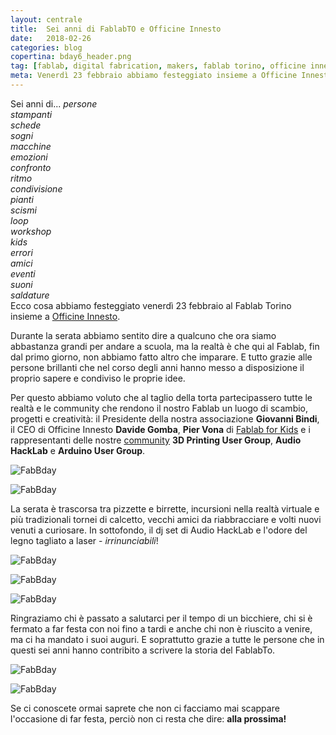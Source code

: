 ```yaml
---
layout: centrale
title:  Sei anni di FablabTO e Officine Innesto
date:   2018-02-26
categories: blog
copertina: bday6_header.png
tag: [fablab, digital fabrication, makers, fablab torino, officine innesto, happy bday]
meta: Venerdì 23 febbraio abbiamo festeggiato insieme a Officine Innesto sei anni di...
---
```

Sei anni di...
*persone  
stampanti  
schede  
sogni  
macchine  
emozioni  
confronto  
ritmo  
condivisione  
pianti  
scismi  
loop  
workshop  
kids  
errori  
amici  
eventi  
suoni   
saldature*  
Ecco cosa abbiamo festeggiato venerdì 23 febbraio al Fablab Torino insieme a [Officine Innesto](http://officine.cc).  

Durante la serata abbiamo sentito dire a qualcuno che ora siamo abbastanza grandi per andare a scuola, ma la realtà è che qui al Fablab, fin dal primo giorno, non abbiamo fatto altro che imparare. E tutto grazie alle persone brillanti che nel corso degli anni hanno messo a disposizione il proprio sapere e condiviso le proprie idee.

Per questo abbiamo voluto che al taglio della torta partecipassero tutte le realtà e le community che rendono il nostro Fablab un luogo di scambio, progetti e creatività: il Presidente della nostra associazione **Giovanni Bindi**, il CEO di Officine Innesto **Davide Gomba**, **Pier Vona** di [Fablab for Kids](http://fablabforkids.it) e i rappresentanti delle nostre [community](http://fablabtorino.org/communities) **3D Printing User Group**, **Audio HackLab** e **Arduino User Group**. 

![FabBday](https://github.com/FablabTorino/fablabtorino-site/blob/gh-pages/img/blog/bday2.png?raw=true)

![FabBday](https://github.com/FablabTorino/fablabtorino-site/blob/gh-pages/img/blog/bday1.png?raw=true)

La serata è trascorsa tra pizzette e birrette, incursioni nella realtà virtuale e più tradizionali tornei di calcetto, vecchi amici da riabbracciare e volti nuovi venuti a curiosare. In sottofondo, il dj set di Audio HackLab e l'odore del legno tagliato a laser - *irrinunciabili*!

![FabBday](https://github.com/FablabTorino/fablabtorino-site/blob/gh-pages/img/blog/bday4.png?raw=true)

![FabBday](https://github.com/FablabTorino/fablabtorino-site/blob/gh-pages/img/blog/bday5.png?raw=true)

![FabBday](https://github.com/FablabTorino/fablabtorino-site/blob/gh-pages/img/blog/bday8.png?raw=true)

Ringraziamo chi è passato a salutarci per il tempo di un bicchiere, chi si è fermato a far festa con noi fino a tardi e anche chi non è riuscito a venire, ma ci ha mandato i suoi auguri. E soprattutto grazie a tutte le persone che in questi sei anni hanno contribito a scrivere la storia del FablabTo.

![FabBday](https://github.com/FablabTorino/fablabtorino-site/blob/gh-pages/img/blog/bday3.png?raw=true)

![FabBday](https://github.com/FablabTorino/fablabtorino-site/blob/gh-pages/img/blog/bday6.png?raw=true)

Se ci conoscete ormai saprete che non ci facciamo mai scappare l'occasione di far festa, perciò non ci resta che dire: **alla prossima!**


